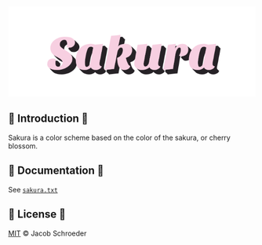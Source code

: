 ![Sakura](./images/sakura.svg)

## 🌸 Introduction 🌸

Sakura is a color scheme based on the color of the sakura, or cherry blossom.

## 🌸 Documentation 🌸

See [`sakura.txt`](https://github.com/jaschr/sakura/blob/main/doc/sakura.txt)

## 🌸 License 🌸

[MIT](./LICENSE) © Jacob Schroeder
